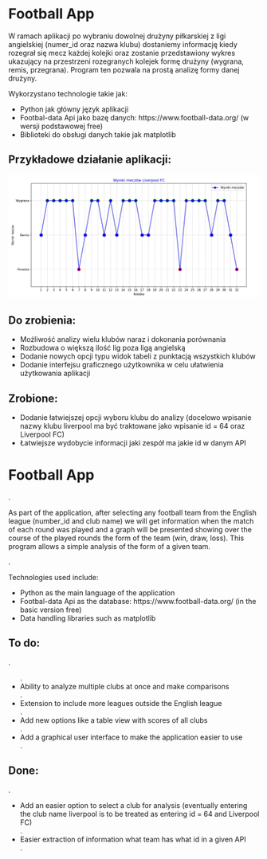 <h1>Football App</h1>
<p>W ramach aplikacji po wybraniu dowolnej drużyny piłkarskiej z ligi angielskiej (numer_id oraz nazwa klubu) dostaniemy informację kiedy rozegrał się mecz każdej kolejki oraz zostanie przedstawiony wykres ukazujący na przestrzeni rozegranych kolejek formę drużyny (wygrana, remis, przegrana). Program ten pozwala na prostą analizę formy danej drużyny.</p>

<p>Wykorzystano technologie takie jak:
  <ul>
      <li> Python jak główny język aplikacji
      <li> Footbal-data Api jako bazę danych: https://www.football-data.org/ (w wersji podstawowej free)
      <li> Biblioteki do obsługi danych takie jak matplotlib
  </ul>
</p>

<h2>Przykładowe działanie aplikacji:</h2>
 <img src="wykres_formy.jpg" alt="Wykres formy">

<h2>Do zrobienia:</h2>
<ul>
  <li>Możliwość analizy wielu klubów naraz i dokonania porównania</li>
  <li>Rozbudowa o większą ilość lig poza ligą angielską</li>
  <li>Dodanie nowych opcji typu widok tabeli z punktacją wszystkich klubów</li>
  <li>Dodanie interfejsu graficznego użytkownika w celu ułatwienia użytkowania aplikacji</li>
</ul>

<h2>Zrobione:</h2>
<ul>
  <li>Dodanie łatwiejszej opcji wyboru klubu do analizy (docelowo wpisanie nazwy klubu liverpool ma być traktowane jako wpisanie id = 64 oraz Liverpool FC)</li>
  <li>Łatwiejsze wydobycie informacji jaki zespół ma jakie id w danym API</li>
</ul>



<h1>Football App</h1>.
<p>As part of the application, after selecting any football team from the English league (number_id and club name) we will get information when the match of each round was played and a graph will be presented showing over the course of the played rounds the form of the team (win, draw, loss). This program allows a simple analysis of the form of a given team.</p>.

<p>Technologies used include:
 <ul>
 <li> Python as the main language of the application
 <li> Footbal-data Api as the database: https://www.football-data.org/ (in the basic version free)
 <li> Data handling libraries such as matplotlib
 </ul>
</p>


<h2>To do:</h2>.
<ul>.
 <li>Ability to analyze multiple clubs at once and make comparisons</li>.
 <li>Extension to include more leagues outside the English league</li>.
 <li>Add new options like a table view with scores of all clubs</li>.
 <li>Add a graphical user interface to make the application easier to use</li>.
</ul>

<h2>Done:</h2>.
<ul>
 <li>Add an easier option to select a club for analysis (eventually entering the club name liverpool is to be treated as entering id = 64 and Liverpool FC)</li>.
 <li>Easier extraction of information what team has what id in a given API</li>.
</ul>





